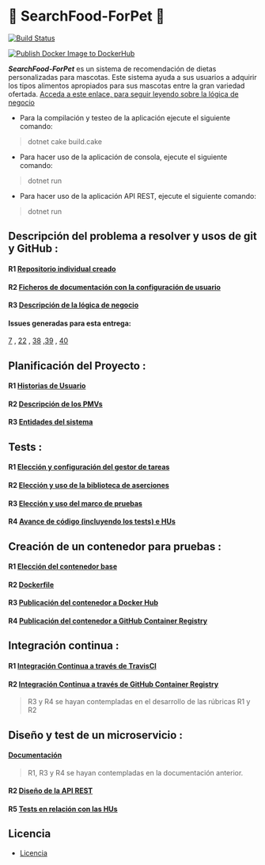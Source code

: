 # :meat_on_bone: SearchFood-ForPet :dog:

[![Build Status](https://github.com/ccvaillant1992/SearchFood-ForPet/actions/workflows/docker-image-GHCR.yml/badge.svg)](https://github.com/ccvaillant1992/SearchFood-ForPet/actions/workflows/docker-image-GHCR.yml)

[![Publish Docker Image to DockerHub](https://github.com/ccvaillant1992/SearchFood-ForPet/actions/workflows/docker-image.yml/badge.svg)](https://github.com/ccvaillant1992/SearchFood-ForPet/actions/workflows/docker-image.yml)

_**SearchFood-ForPet**_ es un sistema de recomendación de dietas personalizadas para mascotas. Este sistema ayuda a sus usuarios a adquirir los tipos alimentos apropiados para sus mascotas entre la gran variedad ofertada. 
[Acceda a este enlace, para seguir leyendo sobre la lógica de negocio](https://github.com/ccvaillant1992/SearchFood-ForPet/blob/master/docs/LógicaNegocioDelProyecto.md) 

- Para la compilación y testeo de la aplicación ejecute el siguiente comando:

> dotnet cake build.cake

- Para hacer uso de la aplicación de consola, ejecute el siguiente comando:

> dotnet run

- Para hacer uso de la aplicación API REST, ejecute el siguiente comando:

> dotnet run

## **Descripción del problema a resolver y usos de git y GitHub** :

#### R1 [Repositorio individual creado](https://github.com/ccvaillant1992/SearchFood-ForPet)

#### R2 [Ficheros de documentación con la configuración de usuario](https://github.com/ccvaillant1992/SearchFood-ForPet/blob/master/docs/Inicio-EntornoTrabajo.md)

#### R3 [Descripción de la lógica de negocio](https://github.com/ccvaillant1992/SearchFood-ForPet/blob/master/docs/LógicaNegocioDelProyecto.md)

#### Issues generadas para esta entrega:

[7](https://github.com/ccvaillant1992/SearchFood-ForPet/issues/7) ,  [22](https://github.com/ccvaillant1992/SearchFood-ForPet/issues/22) , [38](https://github.com/ccvaillant1992/SearchFood-ForPet/issues/38) ,[39](https://github.com/ccvaillant1992/SearchFood-ForPet/issues/39) ,  [40](https://github.com/ccvaillant1992/SearchFood-ForPet/issues/40)

## **Planificación del Proyecto** :

#### R1 [Historias de Usuario](https://github.com/ccvaillant1992/SearchFood-ForPet/blob/master/docs/HU.md)

#### R2 [Descripción de los PMVs](https://github.com/ccvaillant1992/SearchFood-ForPet/blob/master/docs/PMV.md)

#### R3 [Entidades del sistema](https://github.com/ccvaillant1992/SearchFood-ForPet/blob/master/cc.yaml)

## **Tests** :

#### R1 [Elección y configuración del gestor de tareas](https://github.com/ccvaillant1992/SearchFood-ForPet/blob/master/docs/GestorDeTareas.md)

#### R2 [Elección y uso de la biblioteca de aserciones](https://github.com/ccvaillant1992/SearchFood-ForPet/blob/master/docs/BibliotecaAserciones.md)

#### R3 [Elección y uso del marco de pruebas](https://github.com/ccvaillant1992/SearchFood-ForPet/blob/master/docs/MarcoDePrueba.md)

#### R4 [Avance de código (incluyendo los tests) e HUs](https://github.com/ccvaillant1992/SearchFood-ForPet/blob/master/cc.yaml)

## **Creación de un contenedor para pruebas** :

#### R1 [Elección del contenedor base](https://github.com/ccvaillant1992/SearchFood-ForPet/blob/master/docs/ElecciónContenedorBase.md)

#### R2 [Dockerfile](https://github.com/ccvaillant1992/SearchFood-ForPet/blob/master/Dockerfile)

#### R3 [Publicación del contenedor a Docker Hub](https://github.com/ccvaillant1992/SearchFood-ForPet/blob/master/docs/PublicaciónContenedor-DockerHub.md)

#### R4 [Publicación del contenedor a GitHub Container Registry](https://github.com/ccvaillant1992/SearchFood-ForPet/blob/master/docs/PublicaciónContenedor-GitHubContainerRegistry.md)

## **Integración continua** :

#### R1 [Integración Continua a través de TravisCI](https://github.com/ccvaillant1992/SearchFood-ForPet/blob/master/docs/Integraci%C3%B3nContinua-Travis.md)

#### R2 [Integración Continua a través de GitHub Container Registry](https://github.com/ccvaillant1992/SearchFood-ForPet/blob/master/docs/PublicaciónContenedor-GitHubContainerRegistry.md)

> R3 y R4 se hayan contempladas en el desarrollo de las rúbricas R1 y R2

## **Diseño y test de un microservicio** :

#### [Documentación](https://github.com/ccvaillant1992/SearchFood-ForPet/blob/master/docs/DiseñoYTests-Microservicio.md)

> R1, R3 y R4 se hayan contempladas en la documentación anterior.

#### R2 [Diseño de la API REST](https://github.com/ccvaillant1992/SearchFood-ForPet/blob/master/Diseño-API-REST)

#### R5 [Tests en relación con las HUs](https://github.com/ccvaillant1992/SearchFood-ForPet/blob/master/docs/TestsAPI.md)

## Licencia
* [Licencia](LICENSE)

